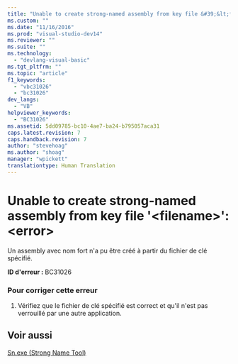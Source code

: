 ```yaml
---
title: "Unable to create strong-named assembly from key file &#39;&lt;filename&gt;&#39;: &lt;error&gt; | Microsoft Docs"
ms.custom: ""
ms.date: "11/16/2016"
ms.prod: "visual-studio-dev14"
ms.reviewer: ""
ms.suite: ""
ms.technology: 
  - "devlang-visual-basic"
ms.tgt_pltfrm: ""
ms.topic: "article"
f1_keywords: 
  - "vbc31026"
  - "bc31026"
dev_langs: 
  - "VB"
helpviewer_keywords: 
  - "BC31026"
ms.assetid: 5dd09785-bc10-4ae7-ba24-b795057aca31
caps.latest.revision: 7
caps.handback.revision: 7
author: "stevehoag"
ms.author: "shoag"
manager: "wpickett"
translationtype: Human Translation
---
```

# Unable to create strong-named assembly from key file &#39;&lt;filename&gt;&#39;: &lt;error&gt;
Un assembly avec nom fort n'a pu être créé à partir du fichier de clé spécifié.  
  
 **ID d'erreur :** BC31026  
  
### Pour corriger cette erreur  
  
1.  Vérifiez que le fichier de clé spécifié est correct et qu'il n'est pas verrouillé par une autre application.  
  
## Voir aussi  
 [Sn.exe \(Strong Name Tool\)](../Topic/Sn.exe%20\(Strong%20Name%20Tool\).md)